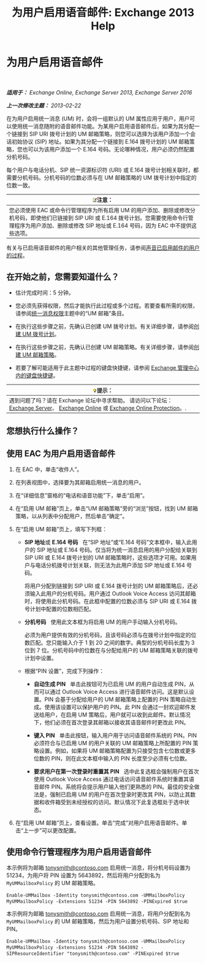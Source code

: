 ﻿---
title: '为用户启用语音邮件: Exchange 2013 Help'
TOCTitle: 为用户启用语音邮件
ms:assetid: ad027767-5e14-4cb1-9f8a-0791d9188db5
ms:mtpsurl: https://technet.microsoft.com/zh-cn/library/Bb124147(v=EXCHG.150)
ms:contentKeyID: 50491370
ms.date: 01/11/2018
mtps_version: v=EXCHG.150
f1_keywords:
- Microsoft.Exchange.Management.SnapIn.Esm.Recipients.EnableUnifiedMessagingWizardForm.EnableUnifiedMessagingWizardPage
ms.translationtype: HT
---

# 为用户启用语音邮件

 

_**适用于：** Exchange Online, Exchange Server 2013, Exchange Server 2016_

_**上一次修改主题：** 2013-02-22_

在为用户启用统一消息 (UM) 时，会将一组默认的 UM 属性应用于用户，用户可以使用统一消息随附的语音邮件功能。为某用户启用语音邮件后，如果为其分配一个链接到 SIP URI 拨号计划的 UM 邮箱策略，则您可以选择为该用户添加一个会话初始协议 (SIP) 地址。如果为其分配一个链接到 E.164 拨号计划的 UM 邮箱策略，您也可以为该用户添加一个 E.164 号码。无论哪种情况，用户必须仍然配置分机号码。

每个用户与电话分机、SIP 统一资源标识符 (URI) 或 E.164 拨号计划相关联时，都需要分机号码。分机号码的位数必须与在 UM 邮箱策略的 UM 拨号计划中指定的位数一致。

<table>
<thead>
<tr class="header">
<th><img src="images/Bb124558.note(EXCHG.150).gif" title="注意" alt="注意" />注意：</th>
</tr>
</thead>
<tbody>
<tr class="odd">
<td>您必须使用 EAC 或命令行管理程序为所有启用 UM 的用户添加、删除或修改分机号码，即使他们已链接到 SIP URI 或 E.164 拨号计划。您需要使用命令行管理程序为用户添加、删除或修改 SIP 地址或 E.164 号码，因为 EAC 中不提供这些选项。</td>
</tr>
</tbody>
</table>


有关与已启用语音邮件的用户相关的其他管理任务，请参阅[声音已启用邮件的用户的过程](voice-mail-enabled-user-procedures-exchange-2013-help.md)。

## 在开始之前，您需要知道什么？

  - 估计完成时间：5 分钟。

  - 您必须先获得权限，然后才能执行此过程或多个过程。若要查看所需的权限，请参阅[统一消息权限](unified-messaging-permissions-exchange-2013-help.md)主题中的“UM 邮箱”条目。

  - 在执行这些步骤之前，先确认已创建 UM 拨号计划。有关详细步骤，请参阅[创建 UM 拨号计划](create-a-um-dial-plan-exchange-2013-help.md)。

  - 在执行这些步骤之前，先确认已创建 UM 邮箱策略。有关详细步骤，请参阅[创建 UM 邮箱策略](create-a-um-mailbox-policy-exchange-2013-help.md)。

  - 若要了解可能适用于此主题中过程的键盘快捷键，请参阅 [Exchange 管理中心内的键盘快捷键](keyboard-shortcuts-in-the-exchange-admin-center-exchange-online-protection-help.md)。

<table>
<thead>
<tr class="header">
<th><img src="images/Bb124558.tip(EXCHG.150).gif" title="提示" alt="提示" />提示：</th>
</tr>
</thead>
<tbody>
<tr class="odd">
<td>遇到问题了吗？请在 Exchange 论坛中寻求帮助。 请访问以下论坛：<a href="https://go.microsoft.com/fwlink/p/?linkid=60612">Exchange Server</a>、 <a href="https://go.microsoft.com/fwlink/p/?linkid=267542">Exchange Online</a> 或 <a href="https://go.microsoft.com/fwlink/p/?linkid=285351">Exchange Online Protection</a>。.</td>
</tr>
</tbody>
</table>


## 您想执行什么操作？

## 使用 EAC 为用户启用语音邮件

1.  在 EAC 中，单击“收件人”。

2.  在列表视图中，选择要为其邮箱启用统一消息的用户。

3.  在“详细信息”窗格的“电话和语音功能”下，单击“启用”。

4.  在“启用 UM 邮箱”页上，单击“UM 邮箱策略”旁的“浏览”按钮，找到 UM 邮箱策略，以从列表中分配用户，然后单击“确定”。

5.  在“启用 UM 邮箱”页上，填写下列框：
    
      - **SIP 地址**或 **E.164 号码**   在“SIP 地址”或“E.164 号码”文本框中，输入此用户的 SIP 地址或 E.164 号码。仅当将为统一消息启用的用户分配给关联到 SIP URI 或 E.164 拨号计划的 UM 邮箱策略时，这些选项才可用。如果用户与电话分机拨号计划关联，则无法为此用户添加 SIP 地址或 E.164 号码。
        
        将用户分配到链接到 SIP URI 或 E.164 拨号计划的 UM 邮箱策略后，还必须输入此用户的分机号码。用户通过 Outlook Voice Access 访问其邮箱时，将使用此分机号码。在此框中配置的位数必须与 SIP URI 或 E.164 拨号计划中配置的位数相匹配。
    
      - **分机号码**   使用此文本框为将启用 UM 的用户手动输入分机号码。
        
        必须为用户提供有效的分机号码，且该号码必须与在拨号计划中指定的位数匹配。您只能输入介于 1 到 20 之间的数字。典型的分机号码长度为 3 位到 7 位。分机号码中的位数在与分配给用户的 UM 邮箱策略关联的拨号计划中设置。
    
      - 根据“PIN 设置”，完成下列操作：
        
          - **自动生成 PIN**   单击此按钮可为已启用 UM 的用户自动生成 PIN，从而可以通过 Outlook Voice Access 进行语音邮件访问。这是默认设置。PIN 会基于分配给用户的 UM 邮箱策略上配置的 PIN 策略自动生成。使用该设置可以保护用户的 PIN。此 PIN 会通过一封欢迎邮件发送给用户，在启用 UM 策略后，用户就可以收到此邮件。默认情况下，他们必须在首次登录其邮箱以接收其语音邮件时更改此 PIN。
        
          - **键入 PIN**   单击此按钮，输入用户用于访问语音邮件系统的 PIN。PIN 必须符合与已启用 UM 的用户关联的 UM 邮箱策略上所配置的 PIN 策略设置。例如，如果将 UM 邮箱策略配置为只接受包含七位数或更多位数的 PIN，则在此文本框中输入的 PIN 长度至少必须有七位数。
        
          - **要求用户在第一次登录时重置其 PIN**   选中此复选框会强制用户在首次使用 Outlook Voice Access 通过电话访问语音邮件系统时重置其语音邮件 PIN。系统将会提示用户输入他们更熟悉的 PIN。最佳的安全做法是，强制已启用 UM 的用户在首次登录时更改其 PIN，以防止其数据和收件箱受到未经授权的访问。默认情况下此复选框处于选中状态。

6.  在“启用 UM 邮箱”页上，查看设置。单击“完成”对用户启用语音邮件。单击“上一步”可以更改配置。

## 使用命令行管理程序为用户启用语音邮件

本示例将为邮箱 tonysmith@contoso.com 启用统一消息，将分机号码设置为 51234，为用户将 PIN 设置为 5643892，然后将用户分配到名为 `MyUMMailboxPolicy` 的 UM 邮箱策略。

    Enable-UMMailbox -Identity tonysmith@contoso.com -UMMailboxPolicy MyUMMailboxPolicy -Extensions 51234 -PIN 5643892 -PINExpired $true

本示例将为邮箱 tonysmith@contoso.com 启用统一消息，将用户分配到名为 `MyUMMailboxPolicy` 的 UM 邮箱策略，然后为用户设置分机号码、SIP 地址和 PIN。

    Enable-UMMailbox -Identity tonysmith@contoso.com -UMMailboxPolicy MyUMMailboxPolicy -Extensions 51234 -PIN 5643892 -SIPResourceIdentifier "tonysmith@contoso.com" -PINExpired $true

